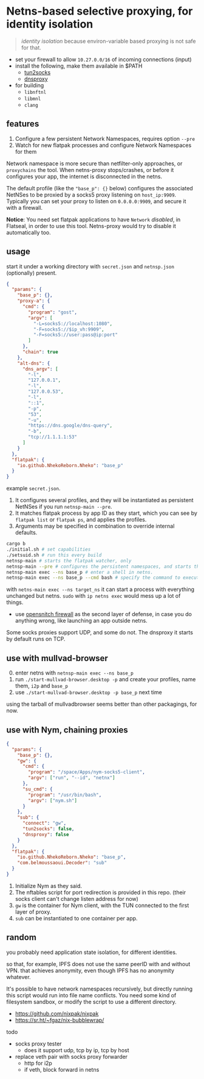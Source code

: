 # Netns-based selective proxying, for identity isolation

> _identity isolation_ because environ-variable based proxying is not safe for that.

- set your firewall to allow `10.27.0.0/16` of incoming connections (input)
- install the following, make them available in $PATH
  - [tun2socks](https://github.com/xjasonlyu/tun2socks)
  - [dnsproxy](https://github.com/AdguardTeam/dnsproxy)
- for building
  - `libnftnl`
  - `libmnl`
  - `clang` 

## features

1. Configure a few persistent Network Namespaces, requires option `--pre`
2. Watch for new flatpak processes and configure Network Namespaces for them

Network namespace is more secure than netfilter-only approaches, or `proxychains` the tool. When netns-proxy stops/crashes, or before it configures your app, the internet is disconnected in the netns.

The default profile (like the `"base_p": {}` below) configures the associated NetNSes to be proxied by a socks5 proxy listening on `host_ip:9909`. Typically you can set your proxy to listen on `0.0.0.0:9909`, and secure it with a firewall.

**Notice**: You need set flatpak applications to have `Network` _disabled_, in Flatseal, in order to use this tool. Netns-proxy would try to disable it automatically too.

## usage

start it under a working directory with `secret.json` and `netnsp.json` (optionally) present.

```json
{
  "params": {
    "base_p": {},
    "proxy-a": {
      "cmd": {
        "program": "gost",
        "argv": [
          "-L=socks5://localhost:1080",
          "-F=socks5://$ip_vh:9909",
          "-F=socks5://user:pass@ip:port"
        ]
      },
      "chain": true
    },
    "alt-dns": {
      "dns_argv": [
        "-l",
        "127.0.0.1",
        "-l",
        "127.0.0.53",
        "-l",
        "::1",
        "-p",
        "53",
        "-u",
        "https://dns.google/dns-query",
        "-b",
        "tcp://1.1.1.1:53"
      ]
    }
  },
  "flatpak": {
    "io.github.NhekoReborn.Nheko": "base_p"
  }
}
```

example `secret.json`.

1. It configures several profiles, and they will be instantiated as persistent NetNSes if you run `netnsp-main --pre`.
2. It matches flatpak process by app ID as they start, which you can see by `flatpak list` or `flatpak ps`, and applies the profiles.
3. Arguments may be specified in combination to override internal defaults.

```bash
cargo b
./initial.sh # set capabilities
./setsuid.sh # run this every build
netnsp-main # starts the flatpak watcher, only
netnsp-main --pre # configures the persistent namespaces, and starts the flatpak watcher
netnsp-main exec --ns base_p # enter a shell in netns.
netnsp-main exec --ns base_p --cmd bash # specify the command to execute
```

with `netns-main exec --ns target_ns` it can start a process with everything unchanged but netns.
`sudo` with `ip netns exec` would mess up a lot of things.

- use [opensnitch firewall](https://github.com/evilsocket/opensnitch) as the second layer of defense, in case you do anything wrong, like launching an app outside netns.

Some socks proxies support UDP, and some do not. The dnsproxy it starts by default runs on TCP.

## use with mullvad-browser

0. enter netns with `netnsp-main exec --ns base_p`
1. run `./start-mullvad-browser.desktop -p` and create your profiles, name them, `i2p` and `base_p`
2. use `./start-mullvad-browser.desktop -p base_p` next time

using the tarball of mullvadbrowser seems better than other packagings, for now.

## use with Nym, chaining proxies

```json
{
  "params": {
    "base_p": {},
    "gw": {
      "cmd": {
        "program": "/space/Apps/nym-socks5-client",
        "argv": ["run", "--id", "netnx"]
      },
      "su_cmd": {
        "program": "/usr/bin/bash",
        "argv": ["nym.sh"]
      }
    },
    "sub": {
      "connect": "gw",
      "tun2socks": false,
      "dnsproxy": false
    }
  },
  "flatpak": {
    "io.github.NhekoReborn.Nheko": "base_p",
    "com.belmoussaoui.Decoder": "sub"
  }
}

```

1. Initialize Nym as they said. 
2. The nftables script for port redirection is provided in this repo. (their socks client can't change listen address for now)
3. `gw` is the container for Nym client, with the TUN connected to the first layer of proxy. 
4. `sub` can be instantiated to one container per app.

## random

you probably need application state isolation, for different identities.

so that, for example, IPFS does not use the same peerID with and without VPN. that achieves anonymity, even though IPFS has no anonymity whatever.

It's possible to have network namespaces recursively, but directly running this script would run into file name conflicts. You need some kind of filesystem sandbox, or modify the script to use a different directory.

- https://github.com/nixpak/nixpak
- https://sr.ht/~fgaz/nix-bubblewrap/

todo

- socks proxy tester
  - does it support udp, tcp by ip, tcp by host
- replace veth pair with socks proxy forwarder
  - http for i2p
  - if veth, block forward in netns